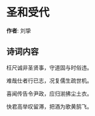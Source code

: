 # 圣和受代

**作者**: 刘挚

## 诗词内容

枉尺诚非圣贤事，守道固与时俗违。

难哉仕者行已志，况复儒生疏世机。

喜闻传告令尹政，应归湔拂尘土衣。

快君高举叹留滞，把酒为歌黄鹄飞。

